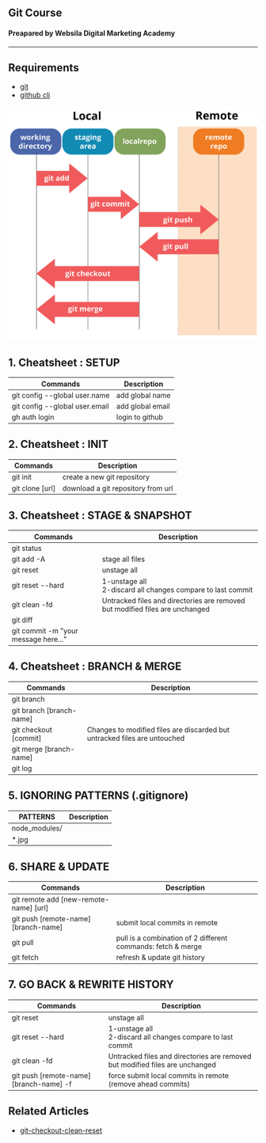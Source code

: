 ## Git Course

#### Preapared by Websila Digital Marketing Academy

---

## Requirements

- [git](https://git-scm.com/downloads)
- [github cli ](https://cli.github.com/)

![Git States](/assets/images/diagram.jpg "Git States")

## 1. Cheatsheet : SETUP

| Commands                       | Description      |
| ------------------------------ | ---------------- |
| git config --global user.name  | add global name  |
| git config --global user.email | add global email |
| gh auth login                  | login to github  |

## 2. Cheatsheet : INIT

| Commands        | Description                        |
| --------------- | ---------------------------------- |
| git init        | create a new git repository        |
| git clone [url] | download a git repository from url |

## 3. Cheatsheet : STAGE & SNAPSHOT

| Commands                             | Description                                                                  |
| ------------------------------------ | ---------------------------------------------------------------------------- |
| git status                           |                                                                              |
| git add -A                           | stage all files                                                              |
| git reset                            | unstage all                                                                  |
| git reset --hard                     | 1-unstage all <br> 2-discard all changes compare to last commit              |
| git clean -fd                        | Untracked files and directories are removed but modified files are unchanged |
| git diff                             |                                                                              |
| git commit -m "your message here..." |                                                                              |

## 4. Cheatsheet : BRANCH & MERGE

| Commands                 | Description                                                               |
| ------------------------ | ------------------------------------------------------------------------- |
| git branch               |                                                                           |
| git branch [branch-name] |                                                                           |
| git checkout [commit]    | Changes to modified files are discarded but untracked files are untouched |
| git merge [branch-name]  |                                                                           |
| git log                  |                                                                           |

## 5. IGNORING PATTERNS (.gitignore)

| PATTERNS      | Description |
| ------------- | ----------- |
| node_modules/ |             |
| \*.jpg        |             |

## 6. SHARE & UPDATE

| Commands                               | Description                             |
| -------------------------------------- | --------------------------------------- |
| git remote add [new-remote-name] [url] |                                         |
| git push [remote-name] [branch-name]   | submit local commits in remote          |
| git pull                               | pull is a combination of 2 different commands: fetch & merge|
| git fetch                              | refresh & update git history            |

## 7. GO BACK & REWRITE HISTORY

| Commands                                | Description                                                                  |
| --------------------------------------- | ---------------------------------------------------------------------------- |
| git reset                               | unstage all                                                                  |
| git reset --hard                        | 1-unstage all <br> 2-discard all changes compare to last commit              |
| git clean -fd                           | Untracked files and directories are removed but modified files are unchanged |
| git push [remote-name] [branch-name] -f | force submit local commits in remote<br>(remove ahead commits)               |

## Related Articles

- [git-checkout-clean-reset](https://remarkablemark.org/blog/2018/10/09/git-checkout-clean-reset/)
